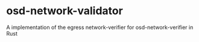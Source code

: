 # osd-network-validator
A implementation of the egress network-verifier for osd-network-verifier in Rust

